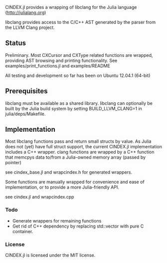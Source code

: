 CINDEX.jl provides a wrapping of libclang for the 
Julia language (http://julialang.org)

libclang provides access to the C/C++ AST generated by the 
parser from the LLVM Clang project.

## Status

Preliminary. Most CXCursor and CXType related functions are
wrapped, providing AST browsing and printing functionality.
See examples/print_functions.jl and examples/README

All testing and development so far has been on Ubuntu 12.04.1 (64-bit)

## Prerequisites

libclang must be available as a shared library. libclang can
optionally be built by the Julia build system by setting 
BUILD_LLVM_CLANG=1 in julia/deps/Makefile.

## Implementation

Most libclang functions pass and return small 
structs by value. As Julia does not (yet) have full struct 
support, the current CINDEX.jl implementation includes a 
C++ wrapper. clang functions are wrapped by a C++ function
that memcpys data to/from a Julia-owned memory array 
(passed by pointer)

see cindex_base.jl and wrapcindex.h for generated wrappers.

Some functions are manually wrapped for convenience and ease of
implementation, or to provide a more Julia-friendly API.

see cindex.jl and wrapcindex.cpp

### Todo

* Generate wrappers for remaining functions
* Get rid of C++ dependency by replacing std::vector with 
  pure C container.

### License

CINDEX.jl is licensed under the MIT license.
